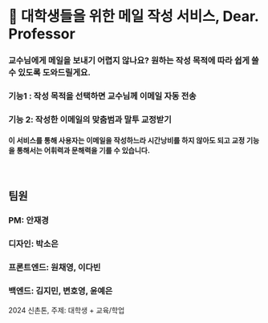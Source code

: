 # 📧 대학생들을 위한 메일 작성 서비스, Dear. Professor 

### 교수님에게 메일을 보내기 어렵지 않나요? 원하는 작성 목적에 따라 쉽게 쓸 수 있도록 도와드릴게요.

### 기능1 : 작성 목적을 선택하면 교수님께 이메일 자동 전송
### 기능 2: 작성한 이메일의 맞춤범과 말투 교정받기
#### 이 서비스를 통해 사용자는 이메일을 작성하느라 시간낭비를 하지 않아도 되고 교정 기능을 통해서는 어휘력과 문해력을 기를 수 있습니다.
<br/>

## 팀원
### PM: 안재경
### 디자인: 박소은
### 프론트엔드: 원채영, 이다빈
### 백엔드: 김지민, 변호영, 윤예은

2024 신촌톤, 주제: 대학생 + 교육/학업
